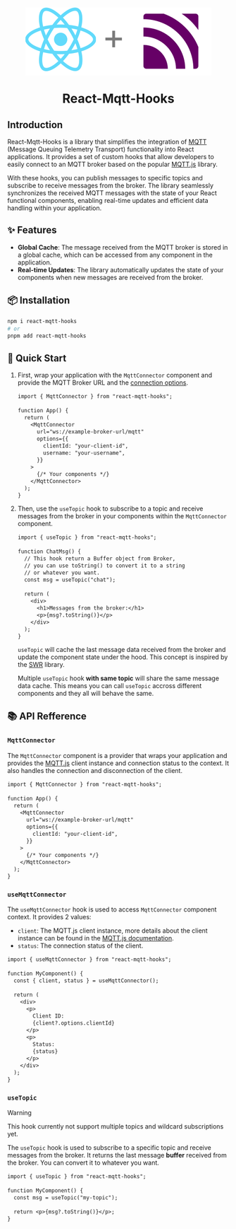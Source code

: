 <h1 align="center">
  <img src="./public/logo.svg" alt="React-Mqtt-Hooks logo"/>
  <p>React-Mqtt-Hooks</p>
</h1>

## Introduction

React-Mqtt-Hooks is a library that simplifies the integration of [MQTT](https://mqtt.org/) (Message Queuing Telemetry Transport) functionality into React applications. It provides a set of custom hooks that allow developers to easily connect to an MQTT broker based on the popular [MQTT.js](https://github.com/mqttjs/MQTT.js) library.

With these hooks, you can publish messages to specific topics and subscribe to receive messages from the broker. The library seamlessly synchronizes the received MQTT messages with the state of your React functional components, enabling real-time updates and efficient data handling within your application.

## ✨ Features

- **Global Cache**: The message received from the MQTT broker is stored in a global cache, which can be accessed from any component in the application.
- **Real-time Updates**: The library automatically updates the state of your components when new messages are received from the broker.

## 📦 Installation

```bash
npm i react-mqtt-hooks
# or
pnpm add react-mqtt-hooks
```

## 🚀 Quick Start

1. First, wrap your application with the `MqttConnector` component and provide the MQTT Broker URL and the [connection options](https://github.com/mqttjs/MQTT.js?tab=readme-ov-file#mqttclientstreambuilder-options).

   ```tsx
   import { MqttConnector } from "react-mqtt-hooks";

   function App() {
     return (
       <MqttConnector
         url="ws://example-broker-url/mqtt"
         options={{
           clientId: "your-client-id",
           username: "your-username",
         }}
       >
         {/* Your components */}
       </MqttConnector>
     );
   }
   ```

2. Then, use the `useTopic` hook to subscribe to a topic and receive messages from the broker in your components within the `MqttConnector` component.

   ```tsx
   import { useTopic } from "react-mqtt-hooks";

   function ChatMsg() {
     // This hook return a Buffer object from Broker,
     // you can use toString() to convert it to a string
     // or whatever you want.
     const msg = useTopic("chat");

     return (
       <div>
         <h1>Messages from the broker:</h1>
         <p>{msg?.toString()}</p>
       </div>
     );
   }
   ```

   `useTopic` will cache the last message data received from the broker and update the component state under the hood. This concept is inspired by the [SWR](https://swr.vercel.app/) library.

   Multiple `useTopic` hook **with same topic** will share the same message data cache. This means you can call `useTopic` accross different components and they all will behave the same.

## 📚 API Refference

### `MqttConnector`

The `MqttConnector` component is a provider that wraps your application and provides the [MQTT.js](https://github.com/mqttjs/MQTT.js) client instance and connection status to the context. It also handles the connection and disconnection of the client.

```tsx
import { MqttConnector } from "react-mqtt-hooks";

function App() {
  return (
    <MqttConnector
      url="ws://example-broker-url/mqtt"
      options={{
        clientId: "your-client-id",
      }}
    >
      {/* Your components */}
    </MqttConnector>
  );
}
```

### `useMqttConnector`

The `useMqttConnector` hook is used to access `MqttConnector` component context. It provides 2 values:

- `client`: The MQTT.js client instance, more details about the client instance can be found in the [MQTT.js documentation](https://github.com/mqttjs/MQTT.js?tab=readme-ov-file#mqttclientpublishtopic-message-options-callback).
- `status`: The connection status of the client.

```tsx
import { useMqttConnector } from "react-mqtt-hooks";

function MyComponent() {
  const { client, status } = useMqttConnector();

  return (
    <div>
      <p>
        Client ID:
        {client?.options.clientId}
      </p>
      <p>
        Status:
        {status}
      </p>
    </div>
  );
}
```

### `useTopic`

> [!WARNING]
> This hook currently not support multiple topics and wildcard subscriptions yet.

The `useTopic` hook is used to subscribe to a specific topic and receive messages from the broker. It returns the last message **buffer** received from the broker. You can convert it to whatever you want.

```tsx
import { useTopic } from "react-mqtt-hooks";

function MyComponent() {
  const msg = useTopic("my-topic");

  return <p>{msg?.toString()}</p>;
}
```
